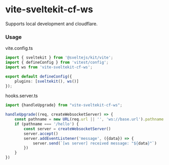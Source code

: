 # vite-sveltekit-cf-ws

Supports local development and cloudflare.

### Usage

vite.config.ts

```ts
import { sveltekit } from '@sveltejs/kit/vite';
import { defineConfig } from 'vitest/config';
import ws from 'vite-sveltekit-cf-ws';

export default defineConfig({
    plugins: [sveltekit(), ws()]
});

```

hooks.server.ts

```ts
import {handleUpgrade} from "vite-sveltekit-cf-ws";

handleUpgrade((req, createWebsocketServer) => {
    const pathname = new URL(req.url || '', 'ws://base.url').pathname
    if (pathname === '/hello') {
        const server = createWebsocketServer()
        server.accept()
        server.addEventListener('message', ({data}) => {
            server.send(`[ws server] received message: "${data}"`)
        })
    }
})

```
